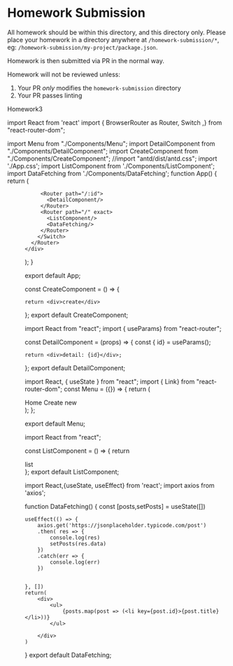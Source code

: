 # Homework Submission

All homework should be within this directory, and this directory only. Please place your homework in a directory anywhere at `/homework-submission/*`, eg: `/homework-submission/my-project/package.json`.

Homework is then submitted via PR in the normal way.

Homework will not be reviewed unless:

1. Your PR _only_ modifies the `homework-submission` directory
2. Your PR passes linting


Homework3


import React from 'react'
import { BrowserRouter as Router, Switch ,} from "react-router-dom";

import Menu from "./Components/Menu";
import DetailComponent from "./Components/DetailComponent";
import CreateComponent from "./Components/CreateComponent";
//import "antd/dist/antd.css";
import './App.css';
import ListComponent from './Components/ListComponent';
import DataFetching from './Components/DataFetching';
function App() {
  return (
    <div className="App">
      <Router>
        <Menu />
        <Switch>
          <Router path="/create" exact>
            <CreateComponent/>
          </Router>

         <Router path="/:id">
           <DetailComponent/>
         </Router>
         <Router path="/" exact>
           <ListComponent/>
           <DataFetching/>
         </Router>
        </Switch>
      </Router>
    </div>
  ); 
}

export default App;




const CreateComponent = () => {

    return <div>create</div>
        
    
};
export default CreateComponent;




import React from "react";
import { useParams} from "react-router";

const DetailComponent = (props) => {
     const { id} = useParams();

    return <div>detail: {id}</div>;

    
};
export default DetailComponent;



import React, { useState } from "react";
import { Link} from "react-router-dom";
const Menu = ({}) => {
  return (
  <div>
    <Link to="/">Home</Link>
    <Link to="/create">Create new</Link>
    </div>
  );
};

export default Menu;


import React from "react";

const ListComponent = () => {
    return <div>list</div>
};
export default ListComponent;



import React,{useState, useEffect} from 'react';
import axios from 'axios';

function DataFetching() {
    const [posts,setPosts] = useState([])

    useEffect(() => {
        axios.get('https://jsonplaceholder.typicode.com/post')
        .then( res => {
            console.log(res)
            setPosts(res.data)
        })
        .catch(err => {
            console.log(err)
        })
        

    }, [])
    return(
        <div>
            <ul>
                {posts.map(post => (<li key={post.id}>{post.title}</li>))}
            </ul>

        </div>
    )
}
export default DataFetching;
